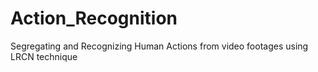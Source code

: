 # Action_Recognition
Segregating and Recognizing Human Actions from video footages using LRCN technique
